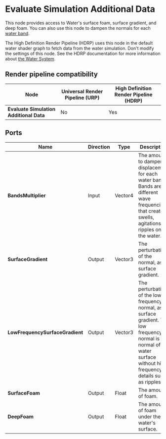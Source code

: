 # Evaluate Simulation Additional Data

This node provides access to Water's surface foam, surface gradient, and deep foam. You can also use this node to dampen the normals for each [water band](https://docs.unity3d.com/Packages/com.unity.render-pipelines.high-definition@14.0/manual/WaterSystem-simulation.html#simulation-bands).

The High Definition Render Pipeline (HDRP) uses this node in the default water shader graph to fetch data from the water simulation. Don't modify the settings of this node. See the HDRP documentation for more information about [the Water System](https://docs.unity3d.com/Packages/com.unity.render-pipelines.high-definition@14.0/manual/WaterSystem.html).

## Render pipeline compatibility

| **Node**               | **Universal Render Pipeline (URP)** | **High Definition Render Pipeline (HDRP)** |
| ---------------------- | ----------------------------------- | ------------------------------------------ |
| **Evaluate Simulation Additional Data** | No                                  | Yes                                        |

## Ports

| **Name** | **Direction** | **Type** | **Description** |
|--- | --- | --- | --- |
| **BandsMultiplier** | Input | Vector4 | The amount to dampen displacement for each water band. Bands are different wave frequencies that create swells, agitations or ripples on the water. |
| **SurfaceGradient** | Output | Vector3 | The perturbation of the normal, as a surface gradient.|
| **LowFrequencySurfaceGradient** | Output | Vector3 | The perturbation of the low frequency normal, as a surface gradient. The low frequency normal is the normal of the water surface without high frequency details such as ripples. |
| **SurfaceFoam** | Output | Float | The amount of foam. |
| **DeepFoam** | Output | Float | The amount of foam under the water's surface. |

